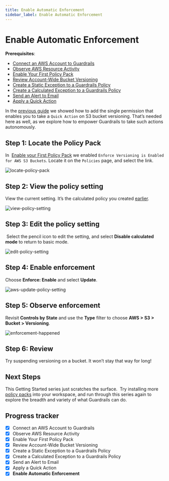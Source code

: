 ```yaml
---
title: Enable Automatic Enforcement
sidebar_label: Enable Automatic Enforcement
---
```


  


# Enable Automatic Enforcement

**Prerequisites**:  
  
- [Connect an AWS Account to Guardrails](/guardrails/docs/getting-started/getting-started-aws/connect-an-account/)
- [Observe AWS Resource Activity](/guardrails/docs/getting-started/getting-started-aws/observe-aws-activity/)
- [Enable Your First Policy Pack](/guardrails/docs/getting-started/getting-started-aws/enable-policy-pack/)
- [Review Account-Wide Bucket Versioning](/guardrails/docs/getting-started/getting-started-aws/review-account-wide/)
- [Create a Static Exception to a Guardrails Policy](/guardrails/docs/getting-started/getting-started-aws/create-static-exception/)
- [Create a Calculated Exception to a Guardrails Policy](/guardrails/docs/getting-started/getting-started-aws/create-calculated-exception/)
- [Send an Alert to Email](/guardrails/docs/getting-started/getting-started-aws/send-alert-to-email/)
- [Apply a Quick Action](/guardrails/docs/getting-started/getting-started-aws/apply-quick-action/)


In the [previous guide](/guardrails/docs/getting-started/getting-started-aws/apply-quick-action) we showed how to add the single permission that enables you to take a `Quick Action` on S3 bucket versioning. That’s needed here as well, as we explore how to empower Guardrails to take such actions autonomously.

## Step 1: Locate the Policy Pack

In  [Enable your First Policy Pack](/guardrails/docs/getting-started/getting-started-aws/enable-policy-pack) we enabled `Enforce Versioning is Enabled for AWS S3 Buckets`. Locate it on the `Policies` page, and select the link.

<p><img alt="locate-policy-pack" src="/images/docs/guardrails/getting-started/getting-started-aws/enable-enforcement/locate-policy-pack.png"/></p>

## Step 2: View the policy setting

View the current setting. It’s the calculated policy you created [earlier](/guardrails/docs/getting-started/getting-started-aws/create-calculated-exception).

<p><img alt="view-policy-setting" src="/images/docs/guardrails/getting-started/getting-started-aws/enable-enforcement/view-policy-setting.png"/></p>

## Step 3: Edit the policy setting

  
  
 Select the pencil icon to edit the setting, and select **Disable calculated mode** to return to basic mode.

<p><img alt="edit-policy-setting" src="/images/docs/guardrails/getting-started/getting-started-aws/enable-enforcement/edit-policy-setting.png"/></p>

## Step 4: Enable enforcement

Choose **Enforce: Enable** and select **Update**.

<p><img alt="aws-update-policy-setting" src="/images/docs/guardrails/getting-started/getting-started-aws/enable-enforcement/aws-update-policy-setting.png"/></p>

## Step 5: Observe enforcement

Revisit **Controls by State** and use the **Type** filter to choose **AWS > S3 > Bucket > Versioning**.  

<p><img alt="enforcement-happened" src="/images/docs/guardrails/getting-started/getting-started-aws/enable-enforcement/enforcement-happened.png"/></p>

## Step 6: Review

Try suspending versioning on a bucket. It won’t stay that way for long!

## Next Steps

This Getting Started series just scratches the surface.  Try installing more [policy packs](https://hub.guardrails.com) into your workspace, and run through this series again to explore the breadth and variety of what Guardrails can do. 


## Progress tracker

- [x] Connect an AWS Account to Guardrails
- [x] Observe AWS Resource Activity
- [x] Enable Your First Policy Pack
- [x] Review Account-Wide Bucket Versioning
- [x] Create a Static Exception to a Guardrails Policy
- [x] Create a Calculated Exception to a Guardrails Policy
- [x] Send an Alert to Email
- [x] Apply a Quick Action
- [x] **Enable Automatic Enforcement**

